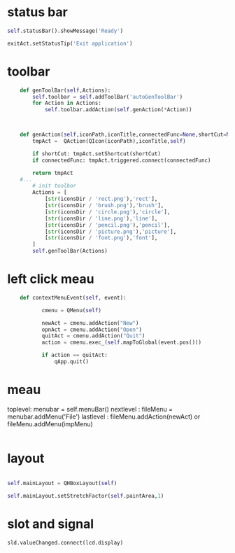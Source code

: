 # status bar
```py
self.statusBar().showMessage('Ready')

exitAct.setStatusTip('Exit application')
```

# toolbar
```py
    def genToolBar(self,Actions):
        self.toolbar = self.addToolBar('autoGenToolBar')
        for Action in Actions:
            self.toolbar.addAction(self.genAction(*Action))



    def genAction(self,iconPath,iconTitle,connectedFunc=None,shortCut=None):
        tmpAct =  QAction(QIcon(iconPath),iconTitle,self)

        if shortCut: tmpAct.setShortcut(shortCut)
        if connectedFunc: tmpAct.triggered.connect(connectedFunc)

        return tmpAct
    #...
        # init toolbor
        Actions = [
            [str(iconsDir / 'rect.png'),'rect'],
            [str(iconsDir / 'brush.png'),'brush'],
            [str(iconsDir / 'circle.png'),'circle'],
            [str(iconsDir / 'line.png'),'line'],
            [str(iconsDir / 'pencil.png'),'pencil'],
            [str(iconsDir / 'picture.png'),'picture'],
            [str(iconsDir / 'font.png'),'font'],
        ]
        self.genToolBar(Actions)
```


# left click meau
```py
    def contextMenuEvent(self, event):

           cmenu = QMenu(self)

           newAct = cmenu.addAction("New")
           opnAct = cmenu.addAction("Open")
           quitAct = cmenu.addAction("Quit")
           action = cmenu.exec_(self.mapToGlobal(event.pos()))

           if action == quitAct:
               qApp.quit()
```



# meau
toplevel:  menubar = self.menuBar()
nextlevel : fileMenu = menubar.addMenu('File')
lastlevel :         fileMenu.addAction(newAct) or fileMenu.addMenu(impMenu)
```py
```


# layout
```py

self.mainLayout = QHBoxLayout(self)

self.mainLayout.setStretchFactor(self.paintArea,1)
```


# slot and signal
```py
sld.valueChanged.connect(lcd.display)

```